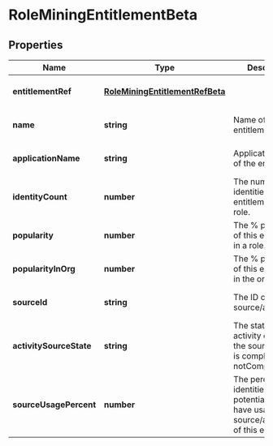 # RoleMiningEntitlementBeta

## Properties

Name | Type | Description | Notes
------------ | ------------- | ------------- | -------------
**entitlementRef** | [**RoleMiningEntitlementRefBeta**](RoleMiningEntitlementRefBeta.md) |  | [optional] [default to undefined]
**name** | **string** | Name of the entitlement | [optional] [default to undefined]
**applicationName** | **string** | Application name of the entitlement | [optional] [default to undefined]
**identityCount** | **number** | The number of identities with this entitlement in a role. | [optional] [default to undefined]
**popularity** | **number** | The % popularity of this entitlement in a role. | [optional] [default to undefined]
**popularityInOrg** | **number** | The % popularity of this entitlement in the org. | [optional] [default to undefined]
**sourceId** | **string** | The ID of the source/application. | [optional] [default to undefined]
**activitySourceState** | **string** | The status of activity data for the source.   Value is complete or notComplete. | [optional] [default to undefined]
**sourceUsagePercent** | **number** | The percentage of identities in the potential role that have usage of the source/application of this entitlement. | [optional] [default to undefined]

